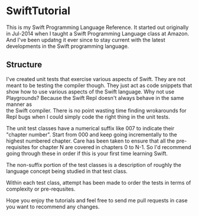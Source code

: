 SwiftTutorial
=============

This is my Swift Programming Language Reference. It started out originally in Jul-2014 when I taught 
a Swift Programming Language class at Amazon. And I've been updatng it ever since to stay current
with the latest developments in the Swift programming language.

Structure
---------
I've created unit tests that exercise various aspects of Swift. They are not meant to be testing the 
compiler though. They just act as code snippets that show how to use various aspects of the Swift
language. Why not use Playgrounds? Because the Swift Repl doesn't always behave in the same manner as  
the Swift compiler. There is no point wasting time finding wrokarounds for Repl bugs when I could
simply code the right thing in the unit tests. 

The unit test classes have a numerical suffix like 007 to indicate their "chapter number". Start from 
000 and keep going incrementally to the highest numbered chapter. Care has been taken to ensure that
all the pre-requisites for chapter N are covered in chapters 0 to N-1. So I'd recommend going through 
these in order if this is your first time learning Swift. 

The non-suffix portion of the test classes is a description of roughly the language concept being
studied in that test class.

Within each test class, attempt has been made to order the tests in terms of complexity or pre-requsites.

Hope you enjoy the tutorials and feel free to send me pull requests in case you want to recommend any changes.   
